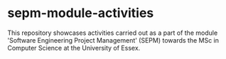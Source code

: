 # sepm-module-activities
This repository showcases activities carried out as a part of the module 'Software Engineering Project Management' (SEPM) towards the MSc in Computer Science at the University of Essex.
